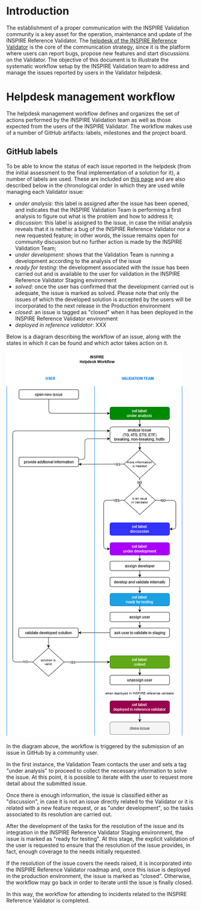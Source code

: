 # Introduction
The establishment of a proper communication with the INSPIRE Validation community is a key asset for the operation, maintenance and update of the INSPIRE Reference Validator. The [helpdesk of the INSPIRE Reference Validator](https://github.com/inspire-eu-validation/community/issues) is the core of the communication strategy, since it is the platform where users can report bugs, propose new features and start discussions on the Validator. The objective of this document is to illustrate the systematic workflow setup by the INSPIRE Validation team to address and manage the issues reported by users in the Validator helpdesk.

<!-- For this, the issue management functionalities offered by GitHub are being used, providing assistance to the users' requests, as well as offering detailed information of the changes and hotfixes that will be included in the different versions.
In this way, a workflow is established for the Helpdesk Management that allows to carry out in a systematic and organized way the management of the different issues that are incorporated to the Community repository.
So, the aim of this document is to explain in detail the procedure established for the issues management in order to have a proper understanding in the defined process for its management. -->

# Helpdesk management workflow
The helpdesk management workflow defines and organizes the set of actions performed by the INSPIRE Validation team as well as those expected from the users of the INSPIRE Validator. The workflow makes use of a number of GitHub artifacts: labels, milestones and the project board.

## GitHub labels <!-- could be removed, if not needed -->
To be able to know the status of each issue reported in the helpdesk (from the initial assessment to the final implementation of a solution for it), a number of labels are used. These are included on [this page](https://github.com/inspire-eu-validation/community/labels) and are also described below in the chronological order in which they are used while managing each Validator issue:

* _under analysis_: this label is assigned after the issue has been opened, and indicates that the INSPIRE Validation Team is performing a first analysis to figure out what is the problem and how to address it;
* _discussion_: this label is assigned to the issue, in case the initial analysis reveals that it is neither a bug of the INSPIRE Reference Validator nor a new requested feature; in other words, the issue remains open for community discussion but no further action is made by the INSPIRE Validation Team;
* _under development_: shows that the Validation Team is running a development according to the analysis of the issue
* _ready for testing_: the development associated with the issue has been carried out and is available to the user for validation in the INSPIRE Reference Validator Staging environment
* _solved_: once the user has confirmed that the development carried out is adequate, the issue is marked as solved. Please note that only the issues of which the developed solution is accepted by the users will be incorporated to the next release in the Production environment
* _closed_: an issue is tagged as "closed" when it has been deployed in the INSPIRE Reference Validator environment
* _deployed in reference validator_: XXX

<!-- In order to establish a proper issues management procedure, it has been created a workflow that allows to know at any moment the state of an issue. This workflow defines a set of actions for the resolution of issues in which both the users and the Validation Team will participate.
In this Helpdesk Management Workflow, issues go through a series of status that are marked by means of the use of labels that identify in a simple way the actions taken until the moment and the next actions to take.
In summary, the tags that an issue can be assigned with are the following:
* under analysis: indicates that the Validation Team is performing an analysis of the scope of the issue
* under development: shows that the Validation Team is running a development according to the analysis of the issue
* ready for testing: the development associated with the issue has been carried out and is available to the user for validation in the INSPIRE Reference Validator Staging environment
* solved: once the user has confirmed that the development carried out is adequate, the issue is marked as solved. Please note that only the issues of which the developed solution is accepted by the users will be incorporated to the next release in the Production environment
* closed: an issue is tagged as "closed" when it has been deployed in the INSPIRE Reference Validator environment
* discussion: if it is not an issue directly related with the INSPIRE Reference Validator or it is a new feature requested by an user, it is labeled for discussion -->

Below is a diagram describing the workflow of an issue, along with the states in which it can be found and which actor takes action on it.

![Helpdesk Management Workflow](./img/HelpdeskWorkflowPublic.png "Helpdesk Management Workflow")

In the diagram above, the workflow is triggered by the submission of an issue in GitHub by a community user.

In the first instance, the Validation Team contacts the user and sets a tag "under analysis" to proceed to collect the necessary information to solve the issue. At this point, it is possible to iterate with the user to request more detail about the submitted issue.

Once there is enough information, the issue is classified either as "discussion", in case it is not an issue directly related to the Validator or it is related with a new feature request, or as "under development", so the tasks associated to its resolution are carried out.

After the development of the tasks for the resolution of the issue and its integration in the INSPIRE Reference Validator Staging environment, the issue is marked as "ready for testing". At this stage, the explicit validation of the user is requested to ensure that the resolution of the issue provides, in fact, enough coverage to the needs initially requested. 

If the resolution of the issue covers the needs raised, it is incorporated into the INSPIRE Reference Validator roadmap and, once this issue is deployed in the production environment, the issue is marked as "closed". Otherwise, the workflow may go back in order to iterate until the issue is finally closed.

In this way, the workflow for attending to incidents related to the INSPIRE Reference Validator is completed.
